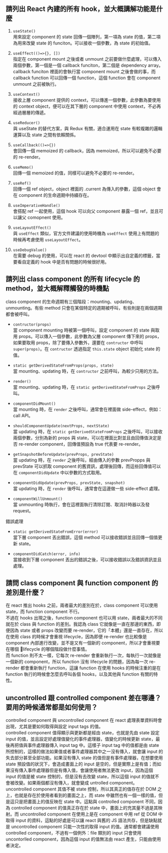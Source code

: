 ## 請列出 React 內建的所有 hook，並大概講解功能是什麼

1. `useState()`  
  用來設定 component 的 state 回傳一個陣列，第一項為 state 的值，第二項為用來改變 state 的 funciton。可以接收一個參數，為 state 的初始值。  

2. `useEffect(()=>{}, [])`  
  指定在 component mount 之後或者 unmount 之前要做什麼處理，可以傳入兩個參數，第一個是一個 callback funciton，第二個是 dependency array。callback funciton 裡面的會執行當 component mount 之後會做的事，而 callback function 可以回傳一個 function，這個 function 會在 component unmount 之前被執行。

3. `useContext()`  
  接收上層 component 提供的 context，可以傳進一個參數，此參數為要使用的 context object，便可以在其下層的 component 中使用 context，不必再經過層層的傳遞。

4. `useReducer()`  
  與 useState 的替代方案，與 Redux 有關，適合運用在 state 有較複雜的邏輯運算以及 state 之間有依賴關係。

5. `useCallback(()=>{})`  
  會回傳一個 memoized 的 callback，因為 memoized，所以可以避免不必要的 re-render。

6. `useMemo()`  
  回傳一個 memoized 的值，同樣可以避免不必要的 re-render。

7. `useRef()`  
  回傳一個 ref object，object 裡面的 .current 為傳入的參數，這個 object 會在 component 的生命週期中持續存在。

8. `useImperativeHandle()`  
  會搭配 ref 一起使用，這個 hook 可以向父 component 暴露一個 ref，並且可以讓父 comopnent 使用。

9. `useLayoutEffect()`  
  與 `useEffect` 類似，官方文件建議的使用時機為 `useEffect` 使用上有問題的時候再考慮使用 `useLayoutEffect`。

10. `useDebugValue()`  
  在需要 debug 的使用，可以在 react 的 devtool 中顯示出自定義的標籤，當要看自定義的 hook 中是否有問題的時候很好用。

## 請列出 class component 的所有 lifecycle 的 method，並大概解釋觸發的時機點
  class component 的生命週期有三個階段：mounting、updating、unmounting。有些 method 只會在某個特定的週期被呼叫，有些則是在兩個週期都會被呼叫。
  + `contructor(props)`  
    當 component mounting 時被第一個呼叫，設定 component 的 state 與取用 props。可以傳入一個參數，此參數為父層 component 傳下來的 props，如果要取用 props，除了要傳入參數外，還要在 `contructor` 中呼叫 `super(props)`。在 `contructor` 透過指定 `this.state` object 初始化 state 的值。

  + `static getDerivedStateFromProps(props, state)`  
    當 mounting、updating 時，在 `contructor` 之前呼叫，為較少只用的方法。

  + `render()`  
    當 mounting、updating 時，在 `static getDerivedStateFromProps` 之後呼叫。

  + `componentDidMount()`  
    當 mounting 時，在 `render` 之後呼叫，通常會在裡面做 side-effect，例如：call API。

  + `shouldComponentUpdate(nextProps, nextState)`  
    當 updating 時，在 `static getDerivedStateFromProps` 之後呼叫，可以接收兩個參數，分別為新的 props 與 state，可以在裡面比對並且由回傳值決定是否 re-render component，回傳值預設為 true 代表要 re-render。

  + `getSnapshotBeforeUpdate(prevProps, prevState)`  
    當 updating 時，在 `render` 之後呼叫，經由傳入的參數 prevPropps 與 prevState 可以抓取 component 的舊資訊，處理後回傳，而這些回傳值可以在 `componentDidUpdate` 中以參數的方式取用。
  
  + `componentDidUpdate(prevProps, prevState, snapshot)`  
    當 updating 時，在 `render` 後呼叫，通常會在這邊做一些 side-effect 處理。

  + `componentWillUnmount()`  
    當 unmounting 時執行，會在這裡面執行清除訂閱、取消計時器以及發 request。

錯誤處理
  + `static getDerivedStateFromError(error)`  
    當下層 component 丟出錯誤，這個 method 可以接收錯誤並且回傳一個值更新 state。

  + `componentDidCatch(error, info)`  
    當接收到下層 component 丟出的錯誤之後，可以接收錯誤以及錯誤資訊並且處理。


## 請問 class component 與 function component 的差別是什麼？

在 react 推出 hooks 之前，兩者最大的差別在於，class component 可以使用 state，而 function component 不行。  
不過在 hooks 出現之後，function component 也可以用 state，兩者最大的不同就在於 class 與 function 的差別。我認為 class 它就像是一直在那邊的東西，即便因為 state 或者 props 改變而要 re-render，它的「本體」還是一直存在，所以在使用 class 的時候才會重視 lifecycle，因為即便 re-render 也比較像是 component 內部進行改變，並不是又有一個新的 component，所以才會重視要在哪個 lifecycle 的哪個階段做什麼事情。  
而 function 則不太一樣，它每次 re-render 會重新執行一次，每執行一次就像是一個新的 component，所以 function 沒有 lifecycle 的問題，因為每一次 re-render 都會重新執行 function，這讓 function 在使用 hooks 的時候注重的是在 function 執行的時候會怎麼去呼叫各個 hooks，以及其他與 function 有關的特性。

## uncontrolled 跟 controlled component 差在哪邊？要用的時候通常都是如何使用？

controlled component 與 uncontrolled component 在 react 處理表單資料時會出現，尤其是要如何取得與設定 input tags 的值。  
controlled component 值得顯示與更新都是經由 state，也就是先由 state 設定 input 的值，並且設定好處理值變化的事件處理器，值變化的時候更新 state，最後再把值與事件處理器傳入 input tag 中。這樣子 input tag 中的值都是由 state 所控制的，這樣的做法如果值或者事件處理器其中之一沒有傳入，就會讓 input 的失去部分甚至全部功能。如果沒有傳入 state 的值但是有事件處理器，在想要使用 state 預設值的狀況下，會造成畫面上的 input 是空的，但是實際上是有值；而如果沒有傳入事件處理器但是有傳入值，會讓使用者無法更改 input，因為這個 input 的值是被 state 控制的，但是沒有去改變 state，所以這個 input 的值就不會被改變。如果兩個都沒有傳入，就會變成 untrolled component。  
uncontrolled component 其值不被 state 控制，所以其真正的值存在於 DOM 之上，也就是存在於使用者看到的畫面之上，而 state 中雖然也有一個一樣的值，但是這只是把畫面上的值反映在 state 中。這點與 controlled component 不同，因為 controlled component 的值真正存在於 state 中，畫面上的充其量不過是其映射。而 uncontrolled component 在使用上是在 component 中用 ref 從 DOM 中取得 input 的資料，這點的好處是可以讓 react 與舊的 JS 語法共存，但是缺點就是 uncontrolled component 只能一次性的取得 input 的值。通常都會建議使用 controlled component，不過有一個例外：file 類別的 input 只會使用 uncontorlled component，因為這個 input 的值無法由 react 產生，只能由使用者決定。
